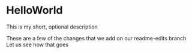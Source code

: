 # HelloWorld
This is my short, optional description


These are a few of the changes that we add on our readme-edits branch
Let us see how that goes
